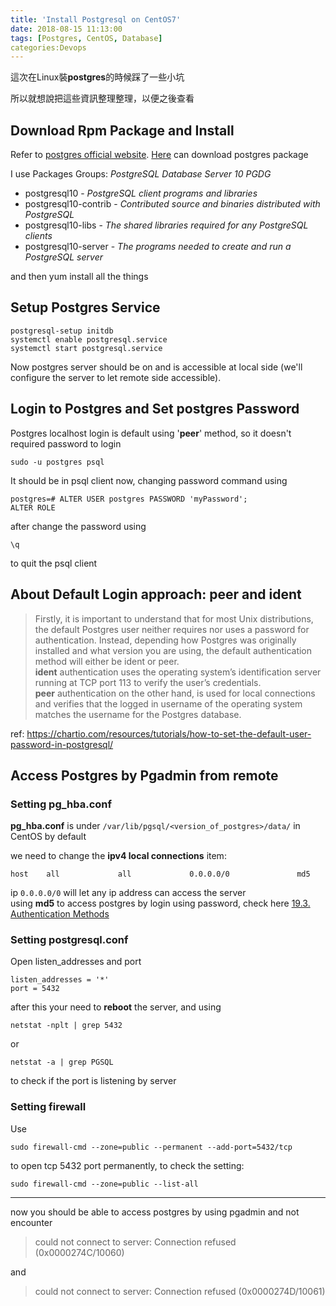 ```yaml
---
title: 'Install Postgresql on CentOS7'
date: 2018-08-15 11:13:00
tags: [Postgres, CentOS, Database]
categories:Devops
---
```


這次在Linux裝**postgres**的時候踩了一些小坑

所以就想說把這些資訊整理整理，以便之後查看

<!--More-->

## Download Rpm Package and Install

Refer to [postgres official website](https://www.postgresql.org/download/linux/redhat/).
[Here](https://yum.postgresql.org/rpmchart.php) can download postgres package

I use Packages Groups: *PostgreSQL Database Server 10 PGDG*

+ postgresql10 - *PostgreSQL client programs and libraries*
+ postgresql10-contrib - *Contributed source and binaries distributed with PostgreSQL*
+ postgresql10-libs - *The shared libraries required for any PostgreSQL clients*
+ postgresql10-server - *The programs needed to create and run a PostgreSQL server*

and then yum install all the things

## Setup Postgres Service

    postgresql-setup initdb
    systemctl enable postgresql.service
    systemctl start postgresql.service

Now postgres server should be on and is accessible at local side (we'll configure the server to let remote side accessible).

## Login to Postgres and Set postgres Password

Postgres localhost login is default using '**peer**' method, so it doesn't required password to login

    sudo -u postgres psql

It should be in psql client now, changing password command using

    postgres=# ALTER USER postgres PASSWORD 'myPassword';
    ALTER ROLE

after change the password using

    \q

to quit the psql client

## About Default Login approach: peer and ident 

> Firstly, it is important to understand that for most Unix distributions, the default Postgres user neither requires nor uses a password for authentication. Instead, depending how Postgres was originally installed and what version you are using, the default authentication method will either be ident or peer.  
> **ident** authentication uses the operating system’s identification server running at TCP port 113 to verify the user’s credentials.  
> **peer** authentication on the other hand, is used for local connections and verifies that the logged in username of the operating system matches the username for the Postgres database.

ref: https://chartio.com/resources/tutorials/how-to-set-the-default-user-password-in-postgresql/

## Access Postgres by Pgadmin from remote

### Setting pg_hba.conf

**pg_hba.conf** is under `/var/lib/pgsql/<version_of_postgres>/data/` in CentOS by default

we need to change the **ipv4 local connections** item:

    host    all             all             0.0.0.0/0               md5

ip `0.0.0.0/0` will let any ip address can access the server  
using **md5** to access postgres by login using password, check here [19.3. Authentication Methods](https://www.postgresql.org/docs/9.1/static/auth-methods.html)

### Setting postgresql.conf

Open listen_addresses and port

    listen_addresses = '*' 
    port = 5432

after this your need to **reboot** the server, and using

    netstat -nplt | grep 5432

or 

    netstat -a | grep PGSQL

to check if the port is listening by server

### Setting firewall

Use

    sudo firewall-cmd --zone=public --permanent --add-port=5432/tcp

to open tcp 5432 port permanently, to check the setting:

    sudo firewall-cmd --zone=public --list-all

---

now you should be able to access postgres by using pgadmin and not encounter
> could not connect to server: Connection refused (0x0000274C/10060)

and 

> could not connect to server: Connection refused (0x0000274D/10061)
